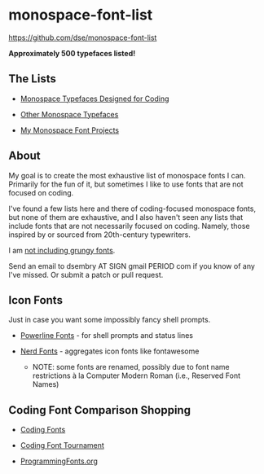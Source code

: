 # monospace-font-list

https://github.com/dse/monospace-font-list

**Approximately 500 typefaces listed!**

## The Lists

-   [Monospace Typefaces Designed for Coding](./coding.md)

-   [Other Monospace Typefaces](./other.md)

-   [My Monospace Font Projects](./mine.md)

## About

My goal is to create the most exhaustive list of monospace fonts I
can.  Primarily for the fun of it, but sometimes I like to use fonts
that are not focused on coding.

I've found a few lists here and there of coding-focused monospace
fonts, but none of them are exhaustive, and I also haven't seen any
lists that include fonts that are not necessarily focused on coding.
Namely, those inspired by or sourced from 20th-century typewriters.

I am [not including grungy fonts](./grungy.md).

Send an email to dsembry AT SIGN gmail PERIOD com if you know of any
I've missed.  Or submit a patch or pull request.

## Icon Fonts

Just in case you want some impossibly fancy shell prompts.

-   [Powerline Fonts](https://github.com/powerline/fonts) - for shell
    prompts and status lines

-   [Nerd Fonts](https://www.nerdfonts.com/) - aggregates icon fonts
    like fontawesome
    -   NOTE: some fonts are renamed, possibly due to font name
        restrictions à la Computer Modern Roman (i.e., Reserved Font
        Names)

## Coding Font Comparison Shopping

-   [Coding Fonts](https://hackingcpp.com/dev/coding_fonts.html)

-   [Coding Font Tournament](https://www.codingfont.com/)

-   [ProgrammingFonts.org](https://app.programmingfonts.org/)
